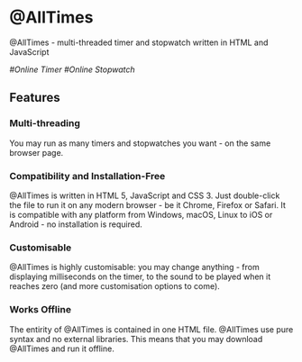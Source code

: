 # @AllTimes
@AllTimes - multi-threaded timer and stopwatch written in HTML and JavaScript
<p><i>#Online Timer #Online Stopwatch</i></p>

## Features

### Multi-threading
You may run as many timers and stopwatches you want - on the same browser page.

### Compatibility and Installation-Free
@AllTimes is written in HTML 5, JavaScript and CSS 3. Just double-click the file to run it on any modern browser - be it Chrome, Firefox or Safari. It is compatible with any platform from Windows, macOS, Linux to iOS or Android - no installation is required.

### Customisable
@AllTimes is highly customisable: you may change anything - from displaying milliseconds on the timer, to the sound to be played when it reaches zero (and more customisation options to come).

### Works Offline
The entirity of @AllTimes is contained in one HTML file. @AllTimes use pure syntax and no external libraries. This means that you may download @AllTimes and run it offline.
